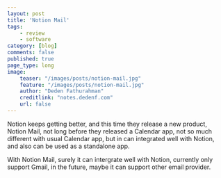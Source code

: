 ```yaml
---
layout: post
title: 'Notion Mail'
tags: 
    - review
    - software
category: [blog]
comments: false
published: true
page_type: long
image:
    teaser: "/images/posts/notion-mail.jpg"
    feature: "/images/posts/notion-mail.jpg"
    author: "Deden Fathurahman"
    creditlink: "notes.dedenf.com"
    url: false
---
```


Notion keeps getting better, and this time they release a new product, Notion Mail, not long before they released a Calendar app, not so much different with usual Calendar app, but in can integrated well with  Notion, and also can be used as a standalone app.

With Notion Mail, surely it can intergrate well with Notion, currently only support Gmail, in the future, maybe it can support other email provider.

